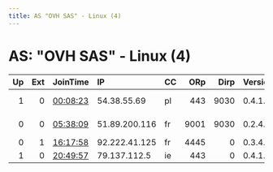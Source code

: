 ```yaml
---
title: AS "OVH SAS" - Linux (4)
---
```


# AS: "OVH SAS" - Linux (4)

|   Up |   Ext | JoinTime                                                                                            | IP            | CC   |   ORp |   Dirp | Version   | Contact                      | Nickname         |   eFamMembers |
|-----:|------:|:----------------------------------------------------------------------------------------------------|:--------------|:-----|------:|-------:|:----------|:-----------------------------|:-----------------|--------------:|
|    1 |     0 | [00:08:23](https://metrics.torproject.org/rs.html#details/3C5807FA5F6E1FC5BFAF9CACEBF6E8B5DDA7895E) | 54.38.55.69   | pl   |   443 |   9030 | 0.4.1.6   | sutek at tt3j2x4k5ycaa5      | sutek            |             1 |
|    0 |     0 | [05:38:09](https://metrics.torproject.org/rs.html#details/D1829C9313B24D9195367ED7F3463976F0D5F3B4) | 51.89.200.116 | fr   |  9001 |   9030 | 0.2.4.27  | EuETx62FEH &lt; private@none | EuETx62FEH       |             1 |
|    0 |     1 | [16:17:58](https://metrics.torproject.org/rs.html#details/3542428A91BAAFB6C175B38C1C512B90B2256AA5) | 92.222.41.125 | fr   |  4445 |      0 | 0.3.4.9   | None                         | HateUSLoveNorway |             1 |
|    1 |     0 | [20:49:57](https://metrics.torproject.org/rs.html#details/714195C004C48B1F4F9046C5D9230B1652BCC38E) | 79.137.112.5  | ie   |   443 |      0 | 0.4.1.6   | torlover@liquidmail.de       | TorMeSoftly      |             1 |
